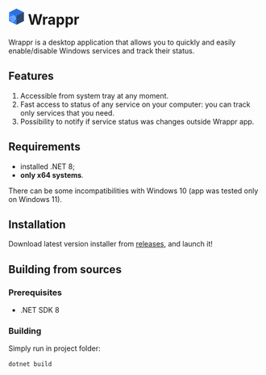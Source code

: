 ﻿# <img src="src/Resources/logo64.png" style="width: 32px; height: 32px" alt="Wrappr logo"> Wrappr

Wrappr is a desktop application that allows you to quickly and easily enable/disable Windows services and track their status.

## Features

1. Accessible from system tray at any moment.
2. Fast access to status of any service on your computer: you can track only services that you need.
3. Possibility to notify if service status was changes outside Wrappr app.

## Requirements

- installed .NET 8;
- **only x64 systems**.

There can be some incompatibilities with Windows 10 (app was tested only on Windows 11).

## Installation

Download latest version installer from [releases](https://github.com/prmncr/Wrappr/releases), and launch it!

## Building from sources

### Prerequisites

- .NET SDK 8

### Building

Simply run in project folder:

```shell
dotnet build
```